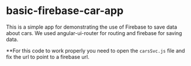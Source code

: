 # basic-firebase-car-app

This is a simple app for demonstrating the use of Firebase to save data about cars. We used angular-ui-router for routing and firebase
for saving data.

**For this code to work properly you need to open the `carsSvc.js` file and fix the url to point to a firebase url.

